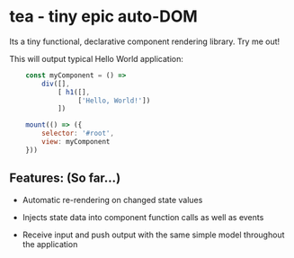 # tea - tiny epic auto-DOM

Its a tiny functional, declarative component rendering library. Try me out!

This will output typical Hello World application:

```javascript
    const myComponent = () => 
        div([], 
            [ h1([], 
                 ['Hello, World!'])
            ])

    mount(() => ({
        selector: '#root',
        view: myComponent
    }))
```

## Features: (So far...)

-   Automatic re-rendering on changed state values

-   Injects state data into component function calls as well as events

-   Receive input and push output with the same simple model throughout the application


